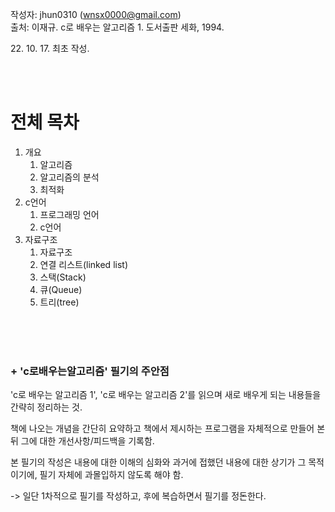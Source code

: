 작성자: jhun0310 (wnsx0000@gmail.com)<br>
출처: 이재규. c로 배우는 알고리즘 1. 도서출판 세화, 1994.

22\. 10\. 17\. 최초 작성.

<br>
<br>

# 전체 목차

1. 개요
    1. 알고리즘
    2. 알고리즘의 분석
    3. 최적화
2. c언어
    1. 프로그래밍 언어
    2. c언어
3. 자료구조
    1. 자료구조
    2. 연결 리스트(linked list)
    3. 스택(Stack)
    4. 큐(Queue)
    5. 트리(tree)

<br>
<br>
<br>

### + 'c로배우는알고리즘' 필기의 주안점

'c로 배우는 알고리즘 1', 'c로 배우는 알고리즘 2'를 읽으며 새로 배우게 되는 내용들을 간략히 정리하는 것.

책에 나오는 개념을 간단히 요약하고 책에서 제시하는 프로그램을 자체적으로 만들어 본 뒤 그에 대한 개선사항/피드백을 기록함.

본 필기의 작성은 내용에 대한 이해의 심화와 과거에 접했던 내용에 대한 상기가 그 목적이기에, 필기 자체에 과몰입하지 않도록 해야 함.

-> 일단 1차적으로 필기를 작성하고, 후에 복습하면서 필기를 정돈한다.